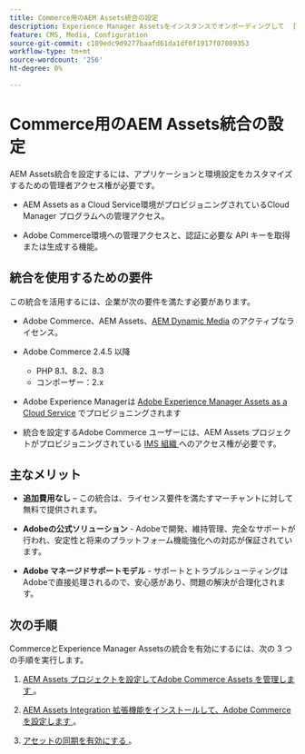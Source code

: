 ```yaml
---
title: Commerce用のAEM Assets統合の設定
description: Experience Manager Assetsをインスタンスでオンボーディングして  [!DNL Commerce]  ストアで使用する無数のメディアアセットにアクセスする方法を説明します。
feature: CMS, Media, Configuration
source-git-commit: c109edc9d9277baafd61da1df0f1917f07089353
workflow-type: tm+mt
source-wordcount: '256'
ht-degree: 0%

---
```


# Commerce用のAEM Assets統合の設定

AEM Assets統合を設定するには、アプリケーションと環境設定をカスタマイズするための管理者アクセス権が必要です。

- AEM Assets as a Cloud Service環境がプロビジョニングされているCloud Manager プログラムへの管理アクセス。

- Adobe Commerce環境への管理アクセスと、認証に必要な API キーを取得または生成する機能。

## 統合を使用するための要件

この統合を活用するには、企業が次の要件を満たす必要があります。

- Adobe Commerce、AEM Assets、[AEM Dynamic Media](https://experienceleague.adobe.com/en/docs/experience-manager-65/content/assets/dynamic/administering-dynamic-media) のアクティブなライセンス。

- Adobe Commerce 2.4.5 以降

   - PHP 8.1、8.2、8.3
   - コンポーザー：2.x

- Adobe Experience Managerは [Adobe Experience Manager Assets as a Cloud Service](https://experienceleague.adobe.com/ja/docs/experience-manager-cloud-service/content/assets/overview) でプロビジョニングされます

- 統合を設定するAdobe Commerce ユーザーには、AEM Assets プロジェクトがプロビジョニングされている [IMS 組織 ](https://experienceleague.adobe.com/en/docs/core-services/interface/administration/organizations#concept_EA8AEE5B02CF46ACBDAD6A8508646255) へのアクセス権が必要です。

## 主なメリット

- **追加費用なし** – この統合は、ライセンス要件を満たすマーチャントに対して無料で提供されます。

- **Adobeの公式ソリューション** - Adobeで開発、維持管理、完全なサポートが行われ、安定性と将来のプラットフォーム機能強化への対応が保証されています。

- **Adobe マネージドサポートモデル** - サポートとトラブルシューティングはAdobeで直接処理されるので、安心感があり、問題の解決が合理化されます。

## 次の手順

CommerceとExperience Manager Assetsの統合を有効にするには、次の 3 つの手順を実行します。

1. [AEM Assets プロジェクトを設定してAdobe Commerce Assets を管理します ](aem-assets-configure-aem.md)。

1. [AEM Assets Integration 拡張機能をインストールして、Adobe Commerceを設定します ](aem-assets-configure-aem.md)。

1. [ アセットの同期を有効にする ](aem-assets-setup-synchronization.md)。
